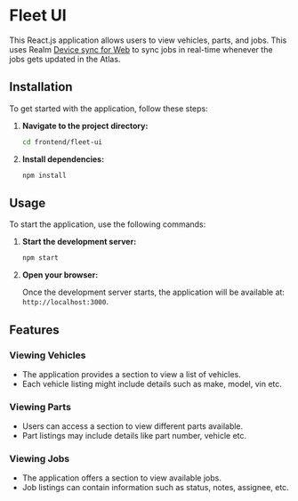 # Fleet UI

This React.js application allows users to view vehicles, parts, and jobs. This uses Realm [Device sync for Web](https://www.mongodb.com/docs/realm/web/install/) to sync jobs in real-time whenever the jobs gets updated in the Atlas. 

## Installation

To get started with the application, follow these steps:

1. **Navigate to the project directory:**

    ```bash
    cd frontend/fleet-ui
    ```

3. **Install dependencies:**

    ```bash
    npm install
    ```

## Usage

To start the application, use the following commands:

1. **Start the development server:**

    ```bash
    npm start
    ```

2. **Open your browser:**

    Once the development server starts, the application will be available at: `http://localhost:3000`.

## Features

### Viewing Vehicles

- The application provides a section to view a list of vehicles.
- Each vehicle listing might include details such as make, model, vin etc.

### Viewing Parts

- Users can access a section to view different parts available.
- Part listings may include details like part number, vehicle etc.

### Viewing Jobs

- The application offers a section to view available jobs.
- Job listings can contain information such as status, notes, assignee, etc.
